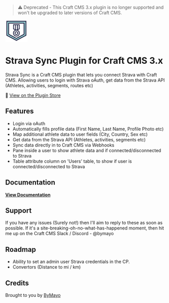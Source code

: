 > ⚠️ Deprecated - This Craft CMS 3.x plugin is no longer supported and won't be upgraded to later versions of Craft CMS.

<img src="https://raw.githubusercontent.com/bymayo/craft-strava-sync/master/resources/icon.png" width="70">

# Strava Sync Plugin for Craft CMS 3.x

Strava Sync is a Craft CMS plugin that lets you connect Strava with Craft CMS. Allowing users to login with Strava oAuth, get data from the Strava API (Athletes, activities, segments, routes etc)

🛒 [View on the Plugin Store](https://plugins.craftcms.com/strava-sync)<br>

## Features

- Login via oAuth
- Automatically fills profile data (First Name, Last Name, Profile Photo etc)
- Map additional athlete data to user fields (City, Country, Sex etc)
- Get data from the Strava API (Athletes, activities, segments etc)
- Sync data directly in to Craft CMS via Webhooks
- Pane inside a user to show athlete data and if connected/disconnected to Strava
- Table attribute column on 'Users' table, to show if user is connected/disconnected to Strava

## Documentation

__[View Documentation](https://plugins.bymayo.co.uk/strava-sync/)__

## Support

If you have any issues (Surely not!) then I'll aim to reply to these as soon as possible. If it's a site-breaking-oh-no-what-has-happened moment, then hit me up on the Craft CMS Slack / Discord - @bymayo

## Roadmap

* Ability to set an admin user Strava credentials in the CP.
* Convertors (Distance to mi / km)

## Credits

Brought to you by [ByMayo](http://bymayo.co.uk)
